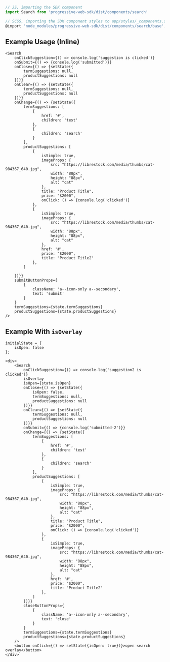 ```js
// JS, importing the SDK component
import Search from 'progressive-web-sdk/dist/components/search'

// SCSS, importing the SDK component styles to app/styles/_components.scss
@import 'node_modules/progressive-web-sdk/dist/components/search/base';
```


## Example Usage (Inline)

    <Search
        onClickSuggestion={() => console.log('suggestion is clicked')}
        onSubmit={() => {console.log('submitted')}}
        onClose={() => {setState({
            termSuggestions: null,
            productSuggestions: null
        })}}
        onClear={() => {setState({
            termSuggestions: null,
            productSuggestions: null
        })}}
        onChange={() => {setState({
            termSuggestions: [
                {
                    href: '#',
                    children: 'test'
                },
                {
                    children: 'search'
                }
            ],
            productSuggestions: [
                {
                    isSimple: true,
                    imageProps: {
                        src: "https://librestock.com/media/thumbs/cat-984367_640.jpg",
                        width: "88px",
                        height: "88px",
                        alt: "cat"
                    },
                    title: "Product Title",
                    price: "$2000",
                    onClick: () => {console.log('clicked')}
                },
                {
                    isSimple: true,
                    imageProps: {
                        src: "https://librestock.com/media/thumbs/cat-984367_640.jpg",
                        width: "88px",
                        height: "88px",
                        alt: "cat"
                    },
                    href: '#',
                    price: "$2000",
                    title: "Product Title2"
                },
            ]

        })}}
        submitButtonProps={
            {
                className: 'a--icon-only a--secondary',
                text: 'submit'
            }
        }
        termSuggestions={state.termSuggestions}
        productSuggestions={state.productSuggestions}
    />

## Example With `isOverlay`

    initialState = {
        isOpen: false
    };

    <div>
        <Search
            onClickSuggestion={() => console.log('suggestion2 is clicked')}
            isOverlay
            isOpen={state.isOpen}
            onClose={() => {setState({
                isOpen: false,
                termSuggestions: null,
                productSuggestions: null
            })}}
            onClear={() => {setState({
                termSuggestions: null,
                productSuggestions: null
            })}}
            onSubmit={() => {console.log('submitted-2')}}
            onChange={() => {setState({
                termSuggestions: [
                    {
                        href: '#',
                        children: 'test'
                    },
                    {
                        children: 'search'
                    }
                ],
                productSuggestions: [
                    {
                        isSimple: true,
                        imageProps: {
                            src: "https://librestock.com/media/thumbs/cat-984367_640.jpg",
                            width: "88px",
                            height: "88px",
                            alt: "cat"
                        },
                        title: "Product Title",
                        price: "$2000",
                        onClick: () => {console.log('clicked')}
                    },
                    {
                        isSimple: true,
                        imageProps: {
                            src: "https://librestock.com/media/thumbs/cat-984367_640.jpg",
                            width: "88px",
                            height: "88px",
                            alt: "cat"
                        },
                        href: '#',
                        price: "$2000",
                        title: "Product Title2"
                    },
                ]
            })}}
            closeButtonProps={
                {
                    className: 'a--icon-only a--secondary',
                    text: 'close'
                }
            }
            termSuggestions={state.termSuggestions}
            productSuggestions={state.productSuggestions}
        />
        <button onClick={() => setState({isOpen: true})}>open search overlay</button>
    </div>
